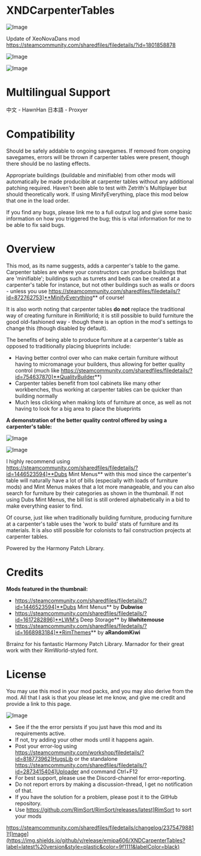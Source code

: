 # XNDCarpenterTables

![Image](https://i.imgur.com/buuPQel.png)

Update of XeoNovaDans mod
https://steamcommunity.com/sharedfiles/filedetails/?id=1801858878

![Image](https://i.imgur.com/pufA0kM.png)

	
![Image](https://i.imgur.com/Z4GOv8H.png)


# **Multilingual Support**

中文 - HawnHan
日本語 - Proxyer

# **Compatibility**

Should be safely addable to ongoing savegames. If removed from ongoing savegames, errors will be thrown if carpenter tables were present, though there should be no lasting effects.

Appropriate buildings (buildable and minifiable) from other mods will automatically be made producible at carpenter tables without any additional patching required. Haven't been able to test with Zetrith's Multiplayer but should theoretically work. If using MinifyEverything, place this mod below that one in the load order.

If you find any bugs, please link me to a full output log and give some basic information on how you triggered the bug; this is vital information for me to be able to fix said bugs.

# **Overview**

This mod, as its name suggests, adds a carpenter's table to the game. Carpenter tables are where your constructors can produce buildings that are 'minifiable'; buildings such as turrets and beds can be created at a carpenter's table for instance, but not other buildings such as walls or doors - unless you use https://steamcommunity.com/sharedfiles/filedetails/?id=872762753]**MinifyEverything** of course!

It is also worth noting that carpenter tables **do not** replace the traditional way of creating furniture in RimWorld; it is still possible to build furniture the good old-fashioned way - though there is an option in the mod's settings to change this (though disabled by default).

The benefits of being able to produce furniture at a carpenter's table as opposed to traditionally placing blueprints include:


- Having better control over who can make certain furniture without having to micromanage your builders, thus allowing for better quality control (much like https://steamcommunity.com/sharedfiles/filedetails/?id=754637870]**QualityBuilder**)
- Carpenter tables benefit from tool cabinets like many other workbenches, thus working at carpenter tables can be quicker than building normally
- Much less clicking when making lots of furniture at once, as well as not having to look for a big area to place the blueprints



**A demonstration of the better quality control offered by using a carpenter's table:**

![Image](https://i.imgur.com/ebDiqAg.png)


![Image](https://i.imgur.com/AhrUZHS.gif)


I highly recommend using https://steamcommunity.com/sharedfiles/filedetails/?id=1446523594]**Dubs Mint Menus** with this mod since the carpenter's table will naturally have a lot of bills (especially with loads of furniture mods) and Mint Menus makes that a lot more manageable, and you can also search for furniture by their categories as shown in the thumbnail. If not using Dubs Mint Menus, the bill list is still ordered alphabetically in a bid to make everything easier to find.

Of course, just like when traditionally building furniture, producing furniture at a carpenter's table uses the 'work to build' stats of furniture and its materials. It is also still possible for colonists to fail construction projects at carpenter tables.

Powered by the Harmony Patch Library.

# **Credits**

**Mods featured in the thumbnail:**


- https://steamcommunity.com/sharedfiles/filedetails/?id=1446523594]**Dubs Mint Menus** by **Dubwise**
- https://steamcommunity.com/sharedfiles/filedetails/?id=1617282896]**LWM's Deep Storage** by **lilwhitemouse**
- https://steamcommunity.com/sharedfiles/filedetails/?id=1668983184]**RimThemes** by **aRandomKiwi**



Brrainz for his fantastic Harmony Patch Library.
Marnador for their great work with their RimWorld-styled font.

# **License**

You may use this mod in your mod packs, and you may also derive from the mod. All that I ask is that you please let me know, and give me credit and provide a link to this page.

![Image](https://i.imgur.com/PwoNOj4.png)



-  See if the the error persists if you just have this mod and its requirements active.
-  If not, try adding your other mods until it happens again.
-  Post your error-log using https://steamcommunity.com/workshop/filedetails/?id=818773962]HugsLib or the standalone https://steamcommunity.com/sharedfiles/filedetails/?id=2873415404]Uploader and command Ctrl+F12
-  For best support, please use the Discord-channel for error-reporting.
-  Do not report errors by making a discussion-thread, I get no notification of that.
-  If you have the solution for a problem, please post it to the GitHub repository.
-  Use https://github.com/RimSort/RimSort/releases/latest]RimSort to sort your mods



https://steamcommunity.com/sharedfiles/filedetails/changelog/2375479881]![Image](https://img.shields.io/github/v/release/emipa606/XNDCarpenterTables?label=latest%20version&style=plastic&color=9f1111&labelColor=black)

